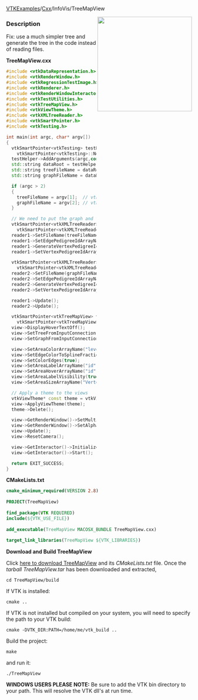 [VTKExamples](/home/)/[Cxx](/Cxx)/InfoVis/TreeMapView

<img align="right" src="https://github.com/lorensen/VTKExamples/blob/gh-pages/Testing/Baseline/InfoVis/TestTreeMapView.png?raw=true" width="256" />

### Description
Fix: use a much simpler tree and generate the tree in the code instead of reading files.

**TreeMapView.cxx**
```c++
#include <vtkDataRepresentation.h>
#include <vtkRenderWindow.h>
#include <vtkRegressionTestImage.h>
#include <vtkRenderer.h>
#include <vtkRenderWindowInteractor.h>
#include <vtkTestUtilities.h>
#include <vtkTreeMapView.h>
#include <vtkViewTheme.h>
#include <vtkXMLTreeReader.h>
#include <vtkSmartPointer.h>
#include <vtkTesting.h>

int main(int argc, char* argv[])
{
  vtkSmartPointer<vtkTesting> testHelper =
    vtkSmartPointer<vtkTesting>::New();
  testHelper->AddArguments(argc,const_cast<const char **>(argv));
  std::string dataRoot = testHelper->GetDataRoot();
  std::string treeFileName = dataRoot + "/Data/Infovis/XML/vtkclasses.xml";
  std::string graphFileName = dataRoot + "/Data/Infovis/XML/vtklibrary.xml";

  if (argc > 2)
  {
    treeFileName = argv[1];  // vtkclasses.xml
    graphFileName = argv[2]; // vtklibrary.xml
  }

  // We need to put the graph and tree edges in different domains.
  vtkSmartPointer<vtkXMLTreeReader> reader1 =
    vtkSmartPointer<vtkXMLTreeReader>::New();
  reader1->SetFileName(treeFileName.c_str());
  reader1->SetEdgePedigreeIdArrayName("tree edge");
  reader1->GenerateVertexPedigreeIdsOff();
  reader1->SetVertexPedigreeIdArrayName("id");

  vtkSmartPointer<vtkXMLTreeReader> reader2 =
    vtkSmartPointer<vtkXMLTreeReader>::New();
  reader2->SetFileName(graphFileName.c_str());
  reader2->SetEdgePedigreeIdArrayName("graph edge");
  reader2->GenerateVertexPedigreeIdsOff();
  reader2->SetVertexPedigreeIdArrayName("id");

  reader1->Update();
  reader2->Update();

  vtkSmartPointer<vtkTreeMapView> view =
    vtkSmartPointer<vtkTreeMapView>::New();
  view->DisplayHoverTextOff();
  view->SetTreeFromInputConnection(reader2->GetOutputPort());
  view->SetGraphFromInputConnection(reader1->GetOutputPort());

  view->SetAreaColorArrayName("level");
  view->SetEdgeColorToSplineFraction();
  view->SetColorEdges(true);
  view->SetAreaLabelArrayName("id");
  view->SetAreaHoverArrayName("id");
  view->SetAreaLabelVisibility(true);
  view->SetAreaSizeArrayName("VertexDegree");

  // Apply a theme to the views
  vtkViewTheme* const theme = vtkViewTheme::CreateMellowTheme();
  view->ApplyViewTheme(theme);
  theme->Delete();

  view->GetRenderWindow()->SetMultiSamples(0);
  view->GetRenderWindow()->SetAlphaBitPlanes(1);
  view->Update();
  view->ResetCamera();

  view->GetInteractor()->Initialize();
  view->GetInteractor()->Start();

  return EXIT_SUCCESS;
}
```
**CMakeLists.txt**
```cmake
cmake_minimum_required(VERSION 2.8)
 
PROJECT(TreeMapView)
 
find_package(VTK REQUIRED)
include(${VTK_USE_FILE})
 
add_executable(TreeMapView MACOSX_BUNDLE TreeMapView.cxx)
 
target_link_libraries(TreeMapView ${VTK_LIBRARIES})
```

**Download and Build TreeMapView**

Click [here to download TreeMapView](https://github.com/lorensen/VTKWikiExamplesTarballs/raw/master/TreeMapView.tar) and its *CMakeLists.txt* file.
Once the *tarball TreeMapView.tar* has been downloaded and extracted,
```
cd TreeMapView/build 
```
If VTK is installed:
```
cmake ..
```
If VTK is not installed but compiled on your system, you will need to specify the path to your VTK build:
```
cmake -DVTK_DIR:PATH=/home/me/vtk_build ..
```
Build the project:
```
make
```
and run it:
```
./TreeMapView
```
**WINDOWS USERS PLEASE NOTE:** Be sure to add the VTK bin directory to your path. This will resolve the VTK dll's at run time.


